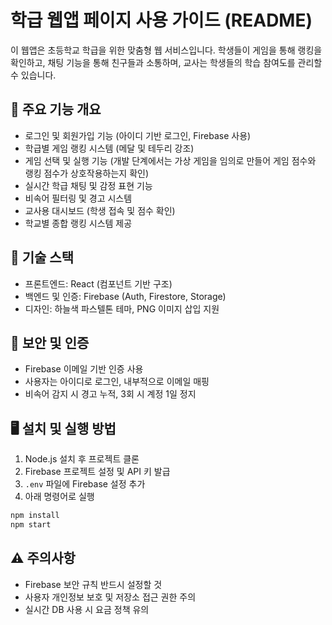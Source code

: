 # 학급 웹앱 페이지 사용 가이드 (README)

이 웹앱은 초등학교 학급을 위한 맞춤형 웹 서비스입니다. 학생들이 게임을 통해 랭킹을 확인하고, 채팅 기능을 통해 친구들과 소통하며, 교사는 학생들의 학습 참여도를 관리할 수 있습니다.

## 📌 주요 기능 개요

- 로그인 및 회원가입 기능 (아이디 기반 로그인, Firebase 사용)
- 학급별 게임 랭킹 시스템 (메달 및 테두리 강조)
- 게임 선택 및 실행 기능 (개발 단계에서는 가상 게임을 임의로 만들어 게임 점수와 랭킹 점수가 상호작용하는지 확인)
- 실시간 학급 채팅 및 감정 표현 기능
- 비속어 필터링 및 경고 시스템
- 교사용 대시보드 (학생 접속 및 점수 확인)
- 학교별 종합 랭킹 시스템 제공

## 🧰 기술 스택

- 프론트엔드: React (컴포넌트 기반 구조)
- 백엔드 및 인증: Firebase (Auth, Firestore, Storage)
- 디자인: 하늘색 파스텔톤 테마, PNG 이미지 삽입 지원

## 🔐 보안 및 인증

- Firebase 이메일 기반 인증 사용
- 사용자는 아이디로 로그인, 내부적으로 이메일 매핑
- 비속어 감지 시 경고 누적, 3회 시 계정 1일 정지

## 🖥️ 설치 및 실행 방법

1. Node.js 설치 후 프로젝트 클론
2. Firebase 프로젝트 설정 및 API 키 발급
3. `.env` 파일에 Firebase 설정 추가
4. 아래 명령어로 실행

```bash
npm install
npm start
```

## ⚠️ 주의사항
- Firebase 보안 규칙 반드시 설정할 것
- 사용자 개인정보 보호 및 저장소 접근 권한 주의
- 실시간 DB 사용 시 요금 정책 유의
